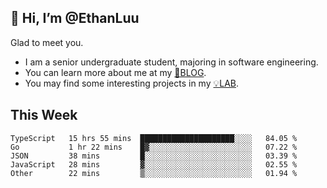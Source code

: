 ## 👋 Hi, I’m @EthanLuu

Glad to meet you.

- I am a senior undergraduate student, majoring in software engineering.
- You can learn more about me at my [📝BLOG](https://blog.ethanloo.cn).
- You may find some interesting projects in my [💡LAB](https://lab.ethanloo.cn).

## This Week
<!--START_SECTION:waka-->

```text
TypeScript   15 hrs 55 mins  █████████████████████░░░░   84.05 %
Go           1 hr 22 mins    █▓░░░░░░░░░░░░░░░░░░░░░░░   07.22 %
JSON         38 mins         █░░░░░░░░░░░░░░░░░░░░░░░░   03.39 %
JavaScript   28 mins         ▓░░░░░░░░░░░░░░░░░░░░░░░░   02.55 %
Other        22 mins         ▒░░░░░░░░░░░░░░░░░░░░░░░░   01.94 %
```

<!--END_SECTION:waka-->
